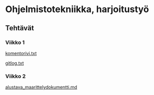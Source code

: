 # Ohjelmistotekniikka, harjoitustyö
## Tehtävät
### Viikko 1

[komentorivi.txt](https://github.com/tsalonie/ot-harjoitustyo/blob/master/laskarit/viikko1/komentorivi.txt)

[gitlog.txt](https://github.com/tsalonie/ot-harjoitustyo/blob/master/laskarit/viikko1/gitlog.txt)

### Viikko 2

[alustava_maarittelydokumentti.md](https://github.com/tsalonie/ot-harjoitustyo/blob/master/dokumentaatio/alustava_maarittelydokumentti.md)
